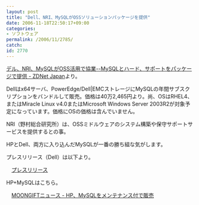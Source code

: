 ```yaml
---
layout: post
title: "Dell、NRI、MySQLがOSSソリューションパッケージを提供"
date: 2006-11-18T22:50:17+09:00
categories:
- ソフトウェア
permalink: /2006/11/2785/
catch: 
id: 2770
---
```

[デル、NRI、MySQLがOSS活用で協業--MySQLとハード、サポートをパッケージで提供 - ZDNet Japan](http://japan.zdnet.com/news/software/story/0,2000056195,20320067,00.htm?ref=rss)より。

Dellはx64サーバ、PowerEdge/Dell|EMCストレージにMySQLの年間サブスクリプションをバンドルして販売。価格は40万2,465円より。尚、OSはRHEL4、またはMiracle Linux v4.0またはMicrosoft Windows Server 2003R2が対象予定になっています。価格にOSの価格は含んでいません。

NRI（野村総合研究所）は、OSSミドルウェアのシステム構築や保守サポートサービスを提供するとの事。

HPとDell、両方に入り込んだMySQLが一番の勝ち組な気がします。

プレスリリース（Dell）は以下より。

　[プレスリリース](http://www1.jp.dell.com/content/topics/segtopic.aspx/pressoffice/2006/061116?c=jp&l=jp&s=corp)

HP+MySQLはこちら。

 

　[MOONGIFTニュース - HP、MySQLをメンテナンス付で販売](http://news.moongift.jp/i-2744.html)

